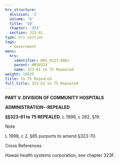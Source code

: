 ```yaml
---
hrs_structure:
  division: '1'
  volume: '6'
  title: '19'
  chapter: '323'
  section: 323-61
type: hrs_section
tags:
  - Government
menu:
  hrs:
    identifier: HRS_0323-0061
    parent: HRS0323
    name: 323-61 to 75 Repealed
weight: 16035
title: to 75 Repealed
full_title: 323-61 to 75 Repealed
---
```

**PART V. DIVISION OF COMMUNITY HOSPITALS**

**ADMINISTRATION--REPEALED**

**§§323-61 to 75 REPEALED.** L 1996, c 262, §19.

Note

L 1998, c 2, §85 purports to amend §323-70.

Cross References

Hawaii health systems corporation, see chapter 323F.